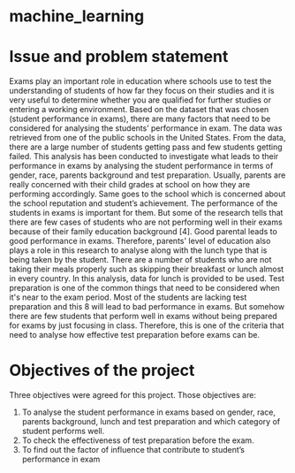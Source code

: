 # machine_learning

# **Issue and problem statement**

Exams play an important role in education where schools use to test the understanding of students of how far they focus on their studies and it is very useful to determine whether you are qualified for further studies or entering a working environment. Based on the dataset that was chosen (student performance in exams), there are many factors that need to be considered for analysing the students’ performance in exam. The data was retrieved from one of the public schools in the United States. From the data, there are a large number of students getting pass and few students getting failed. This analysis has been conducted to investigate what leads to their performance in exams by analysing the student performance in terms of gender, race, parents background and test preparation.
Usually, parents are really concerned with their child grades at school on how they are performing accordingly. Same goes to the school which is concerned about the school reputation and student’s achievement. The performance of the students in exams is important for them. But some of the research tells that there are few cases of students who are not performing well in their exams because of their family education background [4]. Good parental leads to good performance in exams. Therefore, parents' level of education also plays a role in this research to analyse along with the lunch type that is being taken by the student. There are a number of students who are not taking their meals properly such as skipping their breakfast or lunch almost in every country. In this analysis, data for lunch is provided to be used.
Test preparation is one of the common things that need to be considered when it's near to the exam period. Most of the students are lacking test preparation and this
8
will lead to bad performance in exams. But somehow there are few students that perform well in exams without being prepared for exams by just focusing in class. Therefore, this is one of the criteria that need to analyse how effective test preparation before exams can be.


# **Objectives of the project**
Three objectives were agreed for this project. Those objectives are:
1. To analyse the student performance in exams based on gender, race, parents
background, lunch and test preparation and which category of student
performs well.
2. To check the effectiveness of test preparation before the exam.
3. To find out the factor of influence that contribute to student’s performance in
exam

